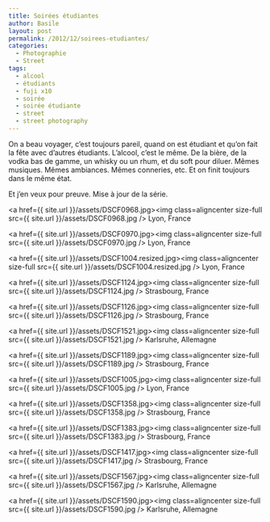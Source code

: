```yaml
---
title: Soirées étudiantes
author: Basile
layout: post
permalink: /2012/12/soirees-etudiantes/
categories:
  - Photographie
  - Street
tags:
  - alcool
  - étudiants
  - fuji x10
  - soirée
  - soirée étudiante
  - street
  - street photography
---
```

On a beau voyager, c&#8217;est toujours pareil, quand on est étudiant et qu&#8217;on fait la fête avec d&#8217;autres étudiants.
L&#8217;alcool, c&#8217;est le même. De la bière, de la vodka bas de gamme, un whisky ou un rhum, et du soft pour diluer.
Mêmes musiques. Mêmes ambiances. Mêmes conneries, etc.
Et on finit toujours dans le même état.

Et j&#8217;en veux pour preuve. Mise à jour de la série.

<a href={{ site.url }}/assets/DSCF0968.jpg><img class=aligncenter size-full src={{ site.url }}/assets/DSCF0968.jpg /></a>
Lyon, France

<a href={{ site.url }}/assets/DSCF0970.jpg><img class=aligncenter size-full src={{ site.url }}/assets/DSCF0970.jpg /></a>
Lyon, France

<a href={{ site.url }}/assets/DSCF1004.resized.jpg><img class=aligncenter size-full src={{ site.url }}/assets/DSCF1004.resized.jpg /></a>
Lyon, France

<a href={{ site.url }}/assets/DSCF1124.jpg><img class=aligncenter size-full src={{ site.url }}/assets/DSCF1124.jpg /></a>
Strasbourg, France

<a href={{ site.url }}/assets/DSCF1126.jpg><img class=aligncenter size-full src={{ site.url }}/assets/DSCF1126.jpg /></a>
Strasbourg, France

<a href={{ site.url }}/assets/DSCF1521.jpg><img class=aligncenter size-full src={{ site.url }}/assets/DSCF1521.jpg /></a>
Karlsruhe, Allemagne

<a href={{ site.url }}/assets/DSCF1189.jpg><img class=aligncenter size-full src={{ site.url }}/assets/DSCF1189.jpg /></a>
Strasbourg, France

<a href={{ site.url }}/assets/DSCF1005.jpg><img class=aligncenter size-full src={{ site.url }}/assets/DSCF1005.jpg /></a>
Lyon, France

<a href={{ site.url }}/assets/DSCF1358.jpg><img class=aligncenter size-full src={{ site.url }}/assets/DSCF1358.jpg /></a>
Strasbourg, France

<a href={{ site.url }}/assets/DSCF1383.jpg><img class=aligncenter size-full src={{ site.url }}/assets/DSCF1383.jpg /></a>
Strasbourg, France

<a href={{ site.url }}/assets/DSCF1417.jpg><img class=aligncenter size-full src={{ site.url }}/assets/DSCF1417.jpg /></a>
Strasbourg, France

<a href={{ site.url }}/assets/DSCF1567.jpg><img class=aligncenter size-full src={{ site.url }}/assets/DSCF1567.jpg /></a>
Karlsruhe, Allemagne

<a href={{ site.url }}/assets/DSCF1590.jpg><img class=aligncenter size-full src={{ site.url }}/assets/DSCF1590.jpg /></a>
Karlsruhe, Allemagne

<div class="wp_plus_one_button" style="margin: 0 8px 8px 0; float:left; ">
  <g:plusone count="false" href="http://blog.basilesimon.fr/2012/12/soirees-etudiantes/" callback="wp_plus_one_handler"></g:plusone>
</div>
